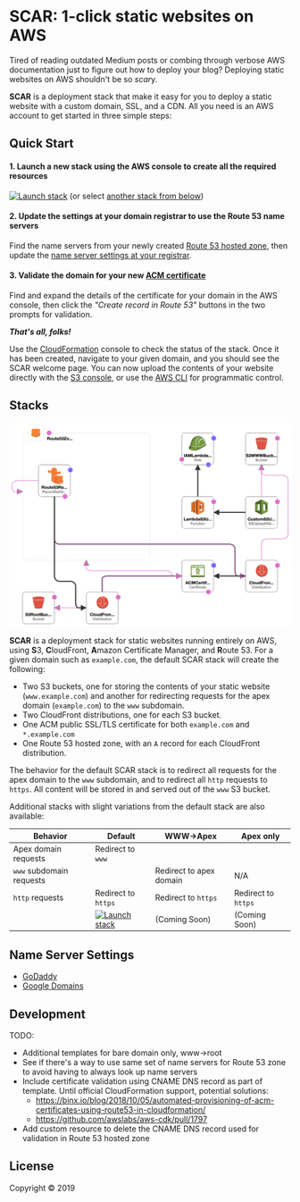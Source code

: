 SCAR: 1-click static websites on AWS
=====================================

Tired of reading outdated Medium posts or combing through verbose AWS
documentation just to figure out how to deploy your blog? Deploying static
websites on AWS shouldn't be so *scar*y.

**SCAR** is a deployment stack that make it easy for you to deploy a
static website with a custom domain, SSL, and a CDN. All you need is an AWS
account to get started in three simple steps:

Quick Start
-----------

#### 1. Launch a new stack using the AWS console to create all the required resources

[![Launch stack](https://s3.amazonaws.com/cloudformation-examples/cloudformation-launch-stack.png)](https://console.aws.amazon.com/cloudformation/home?region=us-east-1#/stacks/new?stackName=SCAR&templateURL=https://s3.amazonaws.com/cloudkj/scar_base_template.json) (or select [another stack from below](#stacks))

#### 2. Update the settings at your domain registrar to use the Route 53 name servers

Find the name servers from your newly created [Route 53 hosted zone](https://console.aws.amazon.com/route53/home?#hosted-zones:),
then update the [name server settings at your registrar](#name-server-settings).

#### 3. Validate the domain for your new [ACM certificate](https://console.aws.amazon.com/acm/home)

Find and expand the details of the certificate for your domain in the AWS console, then click the
*"Create record in Route 53"* buttons in the two prompts for validation.

**_That's all, folks!_**

Use the [CloudFormation](https://console.aws.amazon.com/cloudformation/home)
console to check the status of the stack. Once it has been created, navigate to
your given domain, and you should see the SCAR welcome page.  You can now upload
the contents of your website directly with the [S3
console](https://s3.console.aws.amazon.com/s3/home), or use the [AWS
CLI](https://aws.amazon.com/cli/) for programmatic control.

Stacks
------

![SCAR stack](src/cloudformation/scar_base_template.png)[]()

**SCAR** is a deployment stack for static websites running entirely on AWS, using **S**3,
**C**loudFront, **A**mazon Certificate Manager, and **R**oute 53. For a given
domain such as `example.com`, the default SCAR stack will create the following:

* Two S3 buckets, one for storing the contents of your static website
  (`www.example.com`) and another for redirecting requests for the apex domain
  (`example.com`) to the `www` subdomain.
* Two CloudFront distributions, one for each S3 bucket.
* One ACM public SSL/TLS certificate for both `example.com` and `*.example.com`
* One Route 53 hosted zone, with an `A` record for each CloudFront distribution.

The behavior for the default SCAR stack is to redirect all requests for the apex
domain to the `www` subdomain, and to redirect all `http` requests to `https`.
All content will be stored in and served out of the `www` S3 bucket.

Additional stacks with slight variations from the default stack are also
available:

| Behavior | Default | WWW->Apex | Apex only |
|----------|---------|-----------|-----------|
| Apex domain requests | Redirect to `www` | | |
| `www` subdomain requests | | Redirect to apex domain | N/A |
| `http` requests | Redirect to `https` | Redirect to `https` | Redirect to `https` |
| | [![Launch stack](https://s3.amazonaws.com/cloudformation-examples/cloudformation-launch-stack.png)](https://console.aws.amazon.com/cloudformation/home?region=us-east-1#/stacks/new?stackName=SCAR&templateURL=https://s3.amazonaws.com/cloudkj/scar_base_template.json) | (Coming Soon) | (Coming Soon) |

Name Server Settings
--------------------

* [GoDaddy](https://www.godaddy.com/help/change-nameservers-for-my-domains-664)
* [Google Domains](https://support.google.com/domains/answer/3290309?hl=en)

Development
-----------

TODO:

* Additional templates for bare domain only, www->root
* See if there's a way to use same set of name servers for Route 53 zone to avoid
  having to always look up name servers
* Include certificate validation using CNAME DNS record as part of template.
  Until official CloudFormation support, potential solutions:
  * https://binx.io/blog/2018/10/05/automated-provisioning-of-acm-certificates-using-route53-in-cloudformation/
  * https://github.com/awslabs/aws-cdk/pull/1797
* Add custom resource to delete the CNAME DNS record used for validation in
  Route 53 hosted zone

License
-------

Copyright © 2019
